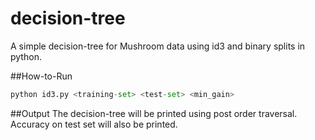# decision-tree

A simple decision-tree for Mushroom data using id3 and binary splits in python.

##How-to-Run

```python
python id3.py <training-set> <test-set> <min_gain>
```

##Output
The decision-tree will be printed using post order traversal. Accuracy on test set will also be printed.